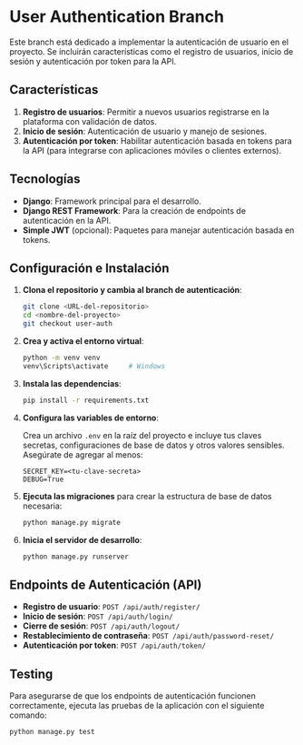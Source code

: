 # User Authentication Branch

Este branch está dedicado a implementar la autenticación de usuario en el proyecto. Se incluirán características como el registro de usuarios, inicio de sesión y autenticación por token para la API.

## Características

1. **Registro de usuarios**: Permitir a nuevos usuarios registrarse en la plataforma con validación de datos.
2. **Inicio de sesión**: Autenticación de usuario y manejo de sesiones.
3. **Autenticación por token**: Habilitar autenticación basada en tokens para la API (para integrarse con aplicaciones móviles o clientes externos).

## Tecnologías

- **Django**: Framework principal para el desarrollo.
- **Django REST Framework**: Para la creación de endpoints de autenticación en la API.
- **Simple JWT** (opcional): Paquetes para manejar autenticación basada en tokens.

## Configuración e Instalación

1. **Clona el repositorio y cambia al branch de autenticación**:

    ```bash
    git clone <URL-del-repositorio>
    cd <nombre-del-proyecto>
    git checkout user-auth
    ```

2. **Crea y activa el entorno virtual**:

    ```bash
    python -m venv venv
    venv\Scripts\activate     # Windows
    ```

3. **Instala las dependencias**:

    ```bash
    pip install -r requirements.txt
    ```

4. **Configura las variables de entorno**:

    Crea un archivo `.env` en la raíz del proyecto e incluye tus claves secretas, configuraciones de base de datos y otros valores sensibles. Asegúrate de agregar al menos:

    ```plaintext
    SECRET_KEY=<tu-clave-secreta>
    DEBUG=True
    ```

5. **Ejecuta las migraciones** para crear la estructura de base de datos necesaria:

    ```bash
    python manage.py migrate
    ```

6. **Inicia el servidor de desarrollo**:

    ```bash
    python manage.py runserver
    ```

## Endpoints de Autenticación (API)

- **Registro de usuario**: `POST /api/auth/register/`
- **Inicio de sesión**: `POST /api/auth/login/`
- **Cierre de sesión**: `POST /api/auth/logout/`
- **Restablecimiento de contraseña**: `POST /api/auth/password-reset/`
- **Autenticación por token**: `POST /api/auth/token/`

## Testing

Para asegurarse de que los endpoints de autenticación funcionen correctamente, ejecuta las pruebas de la aplicación con el siguiente comando:

```bash
python manage.py test

